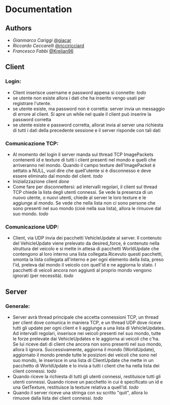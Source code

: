 # Documentation

## Authors
* *Gianmarco Cariggi* [@giacar](https://github.com/giacar)
* *Riccardo Ceccarelli* [@ricciricciard](https://github.com/ricciricciard)
* *Francesco Fabbi* [@Krelian96](https://github.com/Krelian96)

## Client
### Login:
* Client inserisce username e password appena si connette: *todo*
* se utente non esiste allora i dati che ha inserito vengo usati per 
 registrare l'utente. 
* se utente esiste, ma password non è corretta: server invia un 
 messaggio di errore al client. Si apre un while nel quale il client
 può inserire la password corretta
* se utente esiste e password corretta, allorat invia al server una 
 richiesta di tutti i dati della precedente sessione e il server 
 risponde con tali dati 

### Comunicazione TCP:
* Al momento del login il server manda sul thread TCP ImagePackets
 contenenti id e texture di tutti i client presenti nel mondo e quelli che 
 arriveranno nel mondo. Quando il campo texture dell'ImagePacket è settato a
 NULL, vuol dire che quell'utente si è disconnesso e deve essere eliminato dal 
 mondo del client. *todo*
* Inizializzazione client *done*
* Come fare per disconnettersi: ad intervalli regolari, il client sul thread
 TCP chiede la lista degli utenti connessi. Se vede la presenza di un nuovo 
 utente, o nuovi utenti, chiede al server le loro texture e le aggiunge al 
 mondo. Se vede che nella lista non ci sono persone che sono presenti nel suo
 mondo (cioè nella sua lista), allora le rimuove dal suo mondo. *todo*

### Comunicazione UDP:
* Client, via UDP invia dei pacchetti VehicleUpdate al server. Il contenuto del 
 VehicleUpdate viene prelevato da desired_force, è contenuto nella struttura del 
 veicolo e si mette in attesa di pacchetti WorldUpdate che contengono al
 loro interno una lista collegata.Ricevuto questi pacchetti, smonta la lista 
 collegata all'interno e per ogni elemento della lista, preso l'id, preleva dal 
 mondo il veicolo con quell'id e ne aggiorna lo stato. I pacchetti di veicoli 
 ancora non aggiunti al proprio mondo vengono ignorati (per necessità). *todo*

## Server
### Generale:
* Server avrà thread principale che accetta connessioni TCP, un thread per 
 client dove comunica in maniera TCP, e un thread UDP dove riceve tutti gli 
 update per ogni client e li aggiunge a una lista di VehicleUpdates. Ad 
 intervalli regolari, inserisce nei veicoli presenti nel suo mondo, tutte le
 forze prelevate dai VehicleUpdates e le aggiorna ai veicoli che c'ha. Se lui 
 riceve dati di client che ancora non sono presenti nel suo mondo, allora li 
 ignora. Successivamente, aggiorna il mondo (WorldUpdate), aggiornato il mondo
 prende tutte le posizioni dei veicoli che sono nel suo mondo, le inserisce in
 una lista di ClientUpdate che mette in un pacchetto di WorldUpdate e lo invia 
 a tutti i client che ha nella lista dei client connessi. *todo*
* Quando riceve la richiesta di tutti gli utenti connessi, restituisce tutti 
 gli utenti connessi. Quando riceve un pacchetto in cui è specificato un id e 
 una GetTexture, restituisce la texture relativa a quell'id. *todo*
* Quando il server riceve una stringa con su scritto "quit", allora lo rimuove 
 dalla lista dei client connessi. *todo*